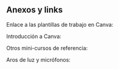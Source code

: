 ## Anexos y links

Enlace a las plantillas de trabajo en Canva: 

Introducción a Canva: 

Otros mini-cursos de referencia: 

Aros de luz y micrófonos:
